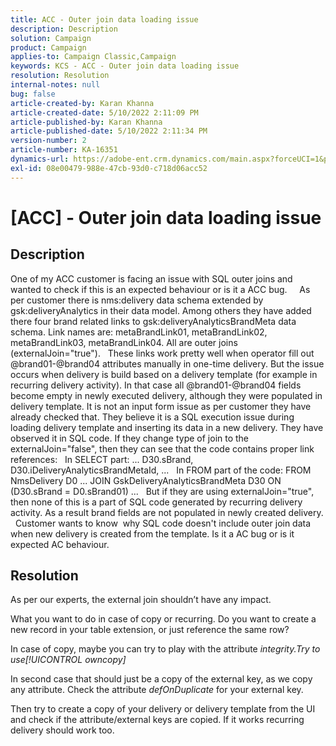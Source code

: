 ```yaml
---
title: ACC - Outer join data loading issue
description: Description
solution: Campaign
product: Campaign
applies-to: Campaign Classic,Campaign
keywords: KCS - ACC - Outer join data loading issue
resolution: Resolution
internal-notes: null
bug: false
article-created-by: Karan Khanna
article-created-date: 5/10/2022 2:11:09 PM
article-published-by: Karan Khanna
article-published-date: 5/10/2022 2:11:34 PM
version-number: 2
article-number: KA-16351
dynamics-url: https://adobe-ent.crm.dynamics.com/main.aspx?forceUCI=1&pagetype=entityrecord&etn=knowledgearticle&id=8f266a08-6bd0-ec11-a7b5-00224809c556
exl-id: 08e00479-988e-47cb-93d0-c718d06acc52
---
```

# [ACC] - Outer join data loading issue

## Description


One of my ACC customer is facing an issue with SQL outer joins and wanted to check if this is an expected behaviour or is it a ACC bug.
 
 
As per customer there is nms:delivery data schema extended by gsk:deliveryAnalytics in their data model. Among others they have added there four brand related links to gsk:deliveryAnalyticsBrandMeta data schema.
Link names are: metaBrandLink01, metaBrandLink02, metaBrandLink03, metaBrandLink04. All are outer joins (externalJoin="true").
 
These links work pretty well when operator fill out @brand01-@brand04 attributes manually in one-time delivery. But the issue occurs when delivery is build based on a delivery template (for example in recurring delivery activity). In that case all @brand01-@brand04 fields become empty in newly executed delivery, although they were populated in delivery template. It is not an input form issue as per customer they have already checked that. They believe it is a SQL execution issue during loading delivery template and inserting its data in a new delivery. They have observed it in SQL code. If they change type of join to the externalJoin="false", then they can see that the code contains proper link references:
 
In SELECT part:
... D30.sBrand, D30.iDeliveryAnalyticsBrandMetaId, ...
 
In FROM part of the code:
FROM NmsDelivery D0 ...
JOIN GskDeliveryAnalyticsBrandMeta D30 ON (D30.sBrand = D0.sBrand01)
...
 
But if they are using externalJoin="true", then none of this is a part of SQL code generated by recurring delivery activity. As a result brand fields are not populated in newly created delivery.
 
Customer wants to know  why SQL code doesn't include outer join data when new delivery is created from the template. Is it a AC bug or is it expected AC behaviour.


## Resolution


As per our experts, the external join shouldn’t have any impact.

What you want to do in case of copy or recurring. Do you want to create a new record in your table extension, or just reference the same row?

In case of copy, maybe you can try to play with the attribute *integrity.*Try to use*[!UICONTROL owncopy]*

In second case that should just be a copy of the external key, as we copy any attribute. Check the attribute *defOnDuplicate* for your external key.



Then try to create a copy of your delivery or delivery template from the UI and check if the attribute/external keys are copied. If it works recurring delivery should work too.
